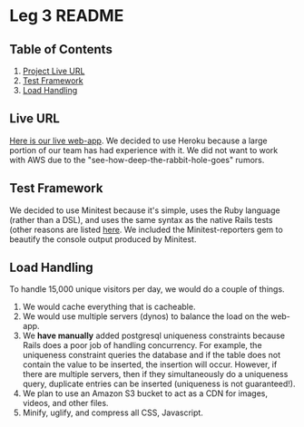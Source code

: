 # Leg 3 README
## Table of Contents
1. [Project Live URL](#live-url)
2. [Test Framework](#test-framework)
3. [Load Handling](#load-handling)

## Live URL
[Here is our live web-app](https://shielded-reef-65123.herokuapp.com/).
We decided to use Heroku because a large portion of our team has had experience with it.
We did not want to work with AWS due to the "see-how-deep-the-rabbit-hole-goes" rumors.

## Test Framework
We decided to use Minitest because it's simple, uses the Ruby language (rather than a DSL), and uses the same syntax as the native Rails tests (other reasons are listed [here](http://brandonhilkert.com/blog/7-reasons-why-im-sticking-with-minitest-and-fixtures-in-rails/).
We included the Minitest-reporters gem to beautify the console output produced by Minitest.

## Load Handling
To handle 15,000 unique visitors per day, we would do a couple of things. 
1. We would cache everything that is cacheable.
2. We would use multiple servers (dynos) to balance the load on the web-app.
3. We **have manually** added postgresql uniqueness constraints because Rails does a poor job of handling concurrency. 
For example, the uniqueness constraint queries the database and if the table does not contain the value to be inserted, the insertion will occur.
However, if there are multiple servers, then if they simultaneously do a uniqueness query, duplicate entries can be inserted (uniqueness is not guaranteed!).
4. We plan to use an Amazon S3 bucket to act as a CDN for images, videos, and other files.
5. Minify, uglify, and compress all CSS, Javascript.


